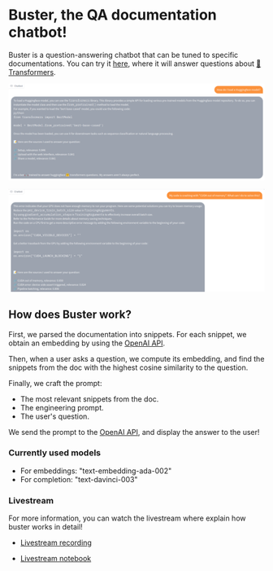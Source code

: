 # Buster, the QA documentation chatbot!

Buster is a question-answering chatbot that can be tuned to specific documentations. You can try it [here](https://huggingface.co/spaces/jerpint/buster), where it will answer questions about [🤗 Transformers](https://huggingface.co/docs/transformers/index).


![Question: How do I load a Huggingface model?](buster/imgs/qa_web_load.png)

![Question: My code is crashing with "CUDA out of memory". What can I do to solve this?](buster/imgs/qa_web_oom.png)

## How does Buster work?

First, we parsed the documentation into snippets. For each snippet, we obtain an embedding by using the [OpenAI API](https://beta.openai.com/docs/guides/embeddings/what-are-embeddings).

Then, when a user asks a question, we compute its embedding, and find the snippets from the doc with the highest cosine similarity to the question.

Finally, we craft the prompt:
- The most relevant snippets from the doc.
- The engineering prompt.
- The user's question.

We send the prompt to the [OpenAI API](https://beta.openai.com/docs/api-reference/completions), and display the answer to the user!

### Currently used models

- For embeddings: "text-embedding-ada-002"
- For completion: "text-davinci-003"

### Livestream

For more information, you can watch the livestream where explain how buster works in detail!

- [Livestream recording](https://youtu.be/LB5g-AhfPG8)

- [Livestream notebook](https://colab.research.google.com/drive/1CosxSNod48KrkyBn5_vkeleb7u0CrBa6)
